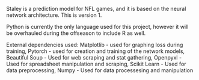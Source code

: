 Staley is a prediction model for NFL games, and it is based on the neural network architecture. This is version 1.

Python is currently the only language used for this project, however it will be overhauled during the offseason to include R as well.

External dependencies used:
Matplotlib - used for graphing loss during training,
Pytorch - used for creation and training of the network models,
Beautiful Soup - Used for web scraping and stat gathering,
Openpyxl - Used for spreadsheet manipulation and scraping,
Scikit Learn - Used for data preprocessing,
Numpy - Used for data processesing and manipulation
